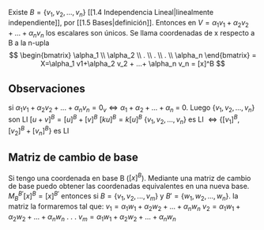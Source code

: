 Existe $B= \{v_1, v_2, ..., v_n\}$ [[1.4 Independencia Lineal|linealmente independiente]], por [[1.5 Bases|definición]]. Entonces en $V = \alpha_1 v_1 + \alpha_2v_2+...+\alpha_nv_n$ los escalares son únicos. Se llama coordenadas de x respecto a B a la n-upla $$ \begin{bmatrix}
\alpha_1 \\
\alpha_2 \\
. \\
. \\
. \\
\alpha_n 
\end{bmatrix} = X=\alpha_1 v1+\alpha_2 v_2 + ...+ \alpha_n v_n = [x]^B  $$  
## Observaciones
si $\alpha_1 v_1 + \alpha_2 v_2+...+\alpha_n v_n =0_v\iff \alpha_1 +\alpha_2 + ...+ \alpha_n$ = 0. Luego $\{v_1, v_2, ..., v_n\}$ son LI
$[u+v]^B = [u]^B+[v]^B$ 
$[ku]^B= k[u]^B$ 
$\{v_1, v_2, ..., v_n\}$ es LI $\Leftrightarrow \{[v_1]^B , [v_2]^B + [v_n]^B\}$ es LI

## Matriz de cambio de base
Si tengo una coordenada en base B ($[x]^B$). Mediante una matriz de cambio de base puedo obtener las coordenadas equivalentes en una nueva base.
$M_B^{B'}[x]^B = [x]^{B'}$ 
entonces si $B= \{v_1, v_2, ..., v_m\}$ y $B'= \{w_1, w_2, ..., w_n\}$.
la matriz la formaremos tal que: 
$v_1 = \alpha_1 w_1+ \alpha_2 w_2+ ... + \alpha_n w_n$
$v_2 = \alpha_1 w_1+ \alpha_2 w_2+ ... + \alpha_n w_n$
.
.
.
$v_m = \alpha_1 w_1+ \alpha_2 w_2+ ... + \alpha_n w_n$